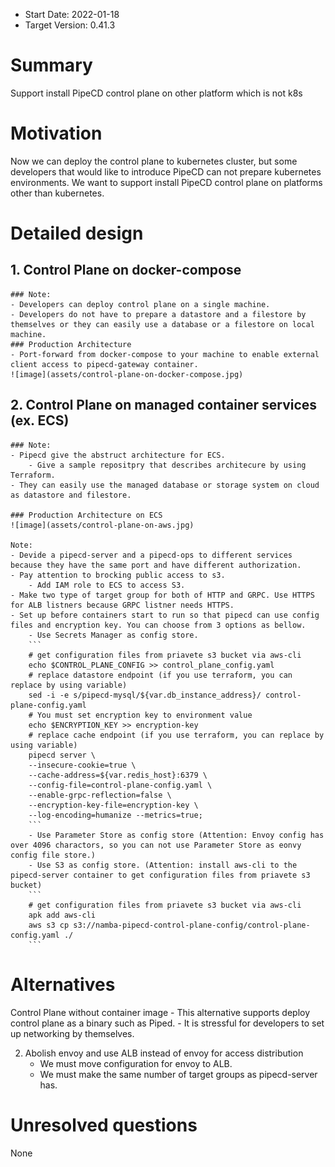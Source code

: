 - Start Date: 2022-01-18
- Target Version: 0.41.3

# Summary

Support install PipeCD control plane on other platform which is not k8s

# Motivation

Now we can deploy the control plane to kubernetes cluster, but some developers that would like to introduce PipeCD can not prepare kubernetes environments. We want to support install PipeCD control plane on platforms other than kubernetes.

# Detailed design

## 1. Control Plane on docker-compose
    ### Note:
    - Developers can deploy control plane on a single machine.
    - Developers do not have to prepare a datastore and a filestore by themselves or they can easily use a database or a filestore on local machine.
    ### Production Architecture
    - Port-forward from docker-compose to your machine to enable external client access to pipecd-gateway container.
    ![image](assets/control-plane-on-docker-compose.jpg)
    
    
## 2. Control Plane on managed container services (ex. ECS)
    ### Note:
    - Pipecd give the abstruct architecture for ECS.
        - Give a sample repositpry that describes architecure by using Terraform.
    - They can easily use the managed database or storage system on cloud as datastore and filestore.
    
    ### Production Architecture on ECS
    ![image](assets/control-plane-on-aws.jpg)
    
    Note:
    - Devide a pipecd-server and a pipecd-ops to different services because they have the same port and have different authorization.
    - Pay attention to brocking public access to s3.
        - Add IAM role to ECS to access S3.
    - Make two type of target group for both of HTTP and GRPC. Use HTTPS for ALB listners because GRPC listner needs HTTPS.
    - Set up before containers start to run so that pipecd can use config files and encryption key. You can choose from 3 options as bellow.
        - Use Secrets Manager as config store.
        ```
        # get configuration files from priavete s3 bucket via aws-cli
        echo $CONTROL_PLANE_CONFIG >> control_plane_config.yaml
        # replace datastore endpoint (if you use terraform, you can replace by using variable)
        sed -i -e s/pipecd-mysql/${var.db_instance_address}/ control-plane-config.yaml
        # You must set encryption key to environment value
        echo $ENCRYPTION_KEY >> encryption-key
        # replace cache endpoint (if you use terraform, you can replace by using variable)
        pipecd server \
        --insecure-cookie=true \
        --cache-address=${var.redis_host}:6379 \
        --config-file=control-plane-config.yaml \
        --enable-grpc-reflection=false \
        --encryption-key-file=encryption-key \
        --log-encoding=humanize --metrics=true;
        ```
        - Use Parameter Store as config store (Attention: Envoy config has over 4096 charactors, so you can not use Parameter Store as eonvy config file store.)
        - Use S3 as config store. (Attention: install aws-cli to the pipecd-server container to get configuration files from priavete s3 bucket)
        ```
        # get configuration files from priavete s3 bucket via aws-cli
        apk add aws-cli
        aws s3 cp s3://namba-pipecd-control-plane-config/control-plane-config.yaml ./
        ```

# Alternatives

Control Plane without container image
    - This alternative supports deploy control plane as a binary such as Piped.
    - It is stressful for developers to set up networking by themselves.

2. Abolish envoy and use ALB instead of envoy for access distribution
    - We must move configuration for envoy to ALB.
    - We must make the same number of target groups as pipecd-server has.
# Unresolved questions

None
